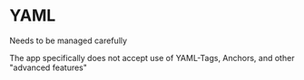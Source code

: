 

# YAML
Needs to be managed carefully

The app specifically does not accept use of YAML-Tags, Anchors, and other "advanced features"





